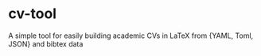 # cv-tool
A simple tool for easily building academic CVs in LaTeX from {YAML, Toml, JSON} and bibtex data
